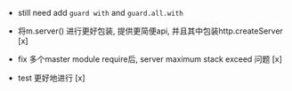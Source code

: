 - still need add `guard with` and `guard.all.with`

- 将m.server() 进行更好包装, 提供更简便api, 并且其中包装http.createServer  [x]

- fix 多个master module require后, server maximum stack exceed 问题    [x]

- test 更好地进行                                                      [x]  
